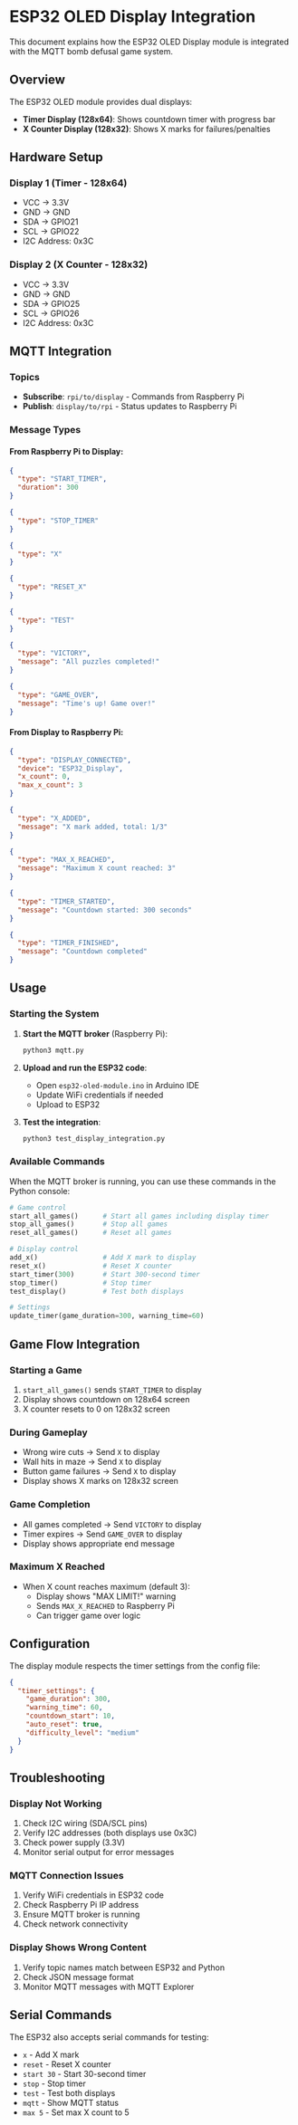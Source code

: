 # ESP32 OLED Display Integration

This document explains how the ESP32 OLED Display module is integrated with the MQTT bomb defusal game system.

## Overview

The ESP32 OLED module provides dual displays:
- **Timer Display (128x64)**: Shows countdown timer with progress bar
- **X Counter Display (128x32)**: Shows X marks for failures/penalties

## Hardware Setup

### Display 1 (Timer - 128x64)
- VCC → 3.3V
- GND → GND  
- SDA → GPIO21
- SCL → GPIO22
- I2C Address: 0x3C

### Display 2 (X Counter - 128x32)
- VCC → 3.3V
- GND → GND
- SDA → GPIO25
- SCL → GPIO26
- I2C Address: 0x3C

## MQTT Integration

### Topics
- **Subscribe**: `rpi/to/display` - Commands from Raspberry Pi
- **Publish**: `display/to/rpi` - Status updates to Raspberry Pi

### Message Types

#### From Raspberry Pi to Display:
```json
{
  "type": "START_TIMER",
  "duration": 300
}
```

```json
{
  "type": "STOP_TIMER"
}
```

```json
{
  "type": "X"
}
```

```json
{
  "type": "RESET_X"
}
```

```json
{
  "type": "TEST"
}
```

```json
{
  "type": "VICTORY",
  "message": "All puzzles completed!"
}
```

```json
{
  "type": "GAME_OVER",
  "message": "Time's up! Game over!"
}
```

#### From Display to Raspberry Pi:
```json
{
  "type": "DISPLAY_CONNECTED",
  "device": "ESP32_Display",
  "x_count": 0,
  "max_x_count": 3
}
```

```json
{
  "type": "X_ADDED",
  "message": "X mark added, total: 1/3"
}
```

```json
{
  "type": "MAX_X_REACHED",
  "message": "Maximum X count reached: 3"
}
```

```json
{
  "type": "TIMER_STARTED",
  "message": "Countdown started: 300 seconds"
}
```

```json
{
  "type": "TIMER_FINISHED",
  "message": "Countdown completed"
}
```

## Usage

### Starting the System

1. **Start the MQTT broker** (Raspberry Pi):
   ```bash
   python3 mqtt.py
   ```

2. **Upload and run the ESP32 code**:
   - Open `esp32-oled-module.ino` in Arduino IDE
   - Update WiFi credentials if needed
   - Upload to ESP32

3. **Test the integration**:
   ```bash
   python3 test_display_integration.py
   ```

### Available Commands

When the MQTT broker is running, you can use these commands in the Python console:

```python
# Game control
start_all_games()      # Start all games including display timer
stop_all_games()       # Stop all games
reset_all_games()      # Reset all games

# Display control
add_x()                # Add X mark to display
reset_x()              # Reset X counter
start_timer(300)       # Start 300-second timer
stop_timer()           # Stop timer
test_display()         # Test both displays

# Settings
update_timer(game_duration=300, warning_time=60)
```

## Game Flow Integration

### Starting a Game
1. `start_all_games()` sends `START_TIMER` to display
2. Display shows countdown on 128x64 screen
3. X counter resets to 0 on 128x32 screen

### During Gameplay
- Wrong wire cuts → Send `X` to display
- Wall hits in maze → Send `X` to display  
- Button game failures → Send `X` to display
- Display shows X marks on 128x32 screen

### Game Completion
- All games completed → Send `VICTORY` to display
- Timer expires → Send `GAME_OVER` to display
- Display shows appropriate end message

### Maximum X Reached
- When X count reaches maximum (default 3):
  - Display shows "MAX LIMIT!" warning
  - Sends `MAX_X_REACHED` to Raspberry Pi
  - Can trigger game over logic

## Configuration

The display module respects the timer settings from the config file:

```json
{
  "timer_settings": {
    "game_duration": 300,
    "warning_time": 60,
    "countdown_start": 10,
    "auto_reset": true,
    "difficulty_level": "medium"
  }
}
```

## Troubleshooting

### Display Not Working
1. Check I2C wiring (SDA/SCL pins)
2. Verify I2C addresses (both displays use 0x3C)
3. Check power supply (3.3V)
4. Monitor serial output for error messages

### MQTT Connection Issues
1. Verify WiFi credentials in ESP32 code
2. Check Raspberry Pi IP address
3. Ensure MQTT broker is running
4. Check network connectivity

### Display Shows Wrong Content
1. Verify topic names match between ESP32 and Python
2. Check JSON message format
3. Monitor MQTT messages with MQTT Explorer

## Serial Commands

The ESP32 also accepts serial commands for testing:

- `x` - Add X mark
- `reset` - Reset X counter  
- `start 30` - Start 30-second timer
- `stop` - Stop timer
- `test` - Test both displays
- `mqtt` - Show MQTT status
- `max 5` - Set max X count to 5
